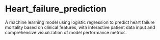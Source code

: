 # Heart_failure_prediction
A machine learning model using logistic regression to predict heart failure mortality based on clinical features, with interactive patient data input and comprehensive visualization of model performance metrics.
